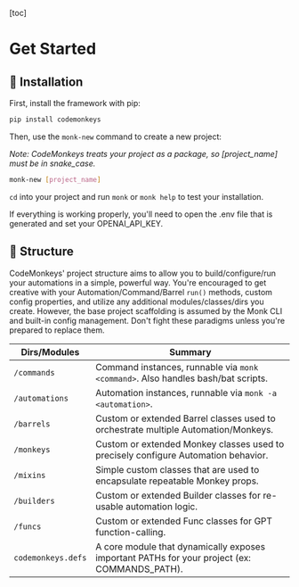 [toc]

# Get Started

## 🚀 Installation

First, install the framework with pip:

```bash
pip install codemonkeys
```

Then, use the `monk-new` command to create a new project:

_Note: CodeMonkeys treats your project as a package, so [project_name] must be in snake_case._

```bash
monk-new [project_name]
```

`cd` into your project and run `monk` or `monk help` to test your installation.

If everything is working properly, you'll need to open the .env file that is generated and set your OPENAI_API_KEY.

## 📁 Structure

CodeMonkeys' project structure aims to allow you to build/configure/run your automations in a simple, powerful way.
You're encouraged to get creative with your Automation/Command/Barrel `run()` methods, custom config properties, and
utilize any additional modules/classes/dirs you create. However, the base project scaffolding is assumed by the Monk CLI
and built-in config management. Don't fight these paradigms unless you're prepared to replace them.

| Dirs/Modules       | Summary                                                                                      |
|--------------------|----------------------------------------------------------------------------------------------|
| `/commands`        | Command instances, runnable via `monk <command>`. Also handles bash/bat scripts.             |
| `/automations`     | Automation instances, runnable via `monk -a <automation>`.                                   |
| `/barrels`         | Custom or extended Barrel classes used to orchestrate multiple Automation/Monkeys.           |
| `/monkeys`         | Custom or extended Monkey classes used to precisely configure Automation behavior.           |
| `/mixins`          | Simple custom classes that are used to encapsulate repeatable Monkey props.                  |
| `/builders`        | Custom or extended Builder classes for re-usable automation logic.                           |
| `/funcs`           | Custom or extended Func classes for GPT function-calling.                                    |
| `codemonkeys.defs` | A core module that dynamically exposes important PATHs for your project (ex: COMMANDS_PATH). |